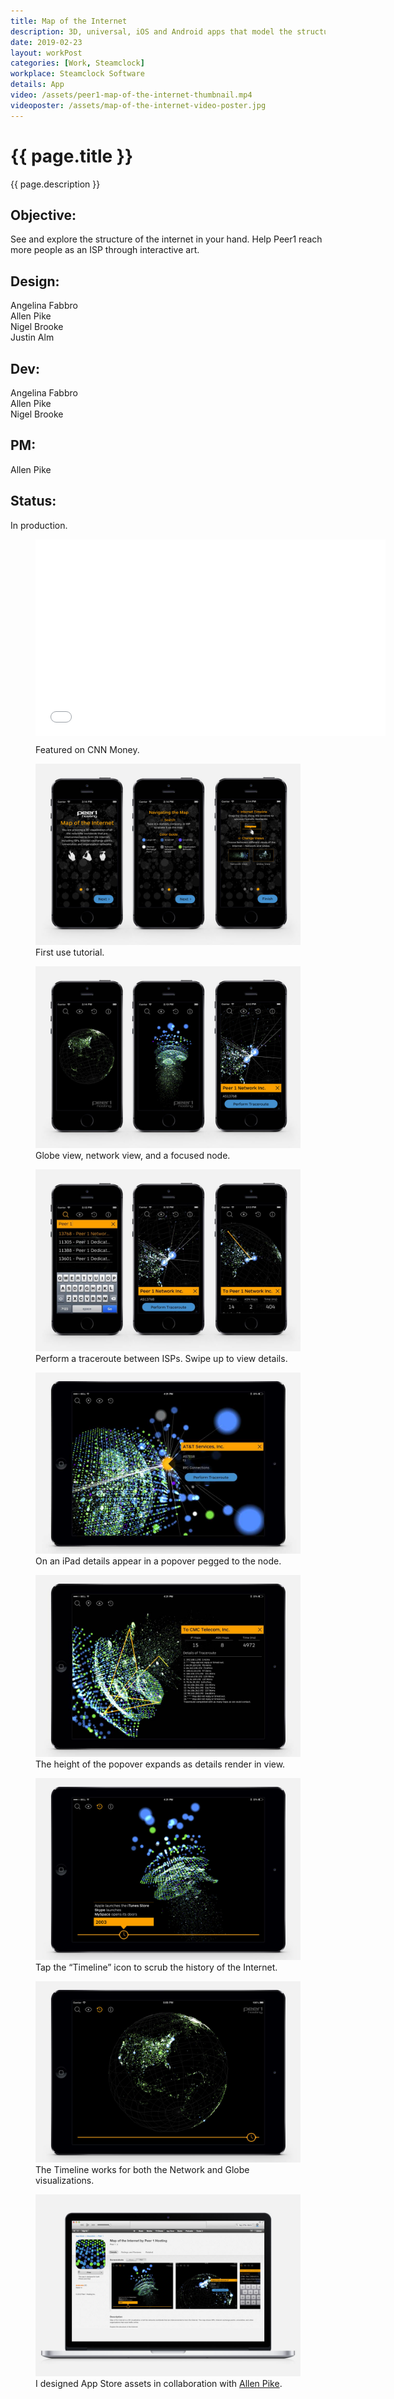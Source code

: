 ```yaml
---
title: Map of the Internet
description: 3D, universal, iOS and Android apps that model the structure of the internet.
date: 2019-02-23
layout: workPost
categories: [Work, Steamclock]
workplace: Steamclock Software
details: App
video: /assets/peer1-map-of-the-internet-thumbnail.mp4
videoposter: /assets/map-of-the-internet-video-poster.jpg
---
```


<div class="mw-1024  u-mar-auto  u-mar-b05">
    <h1 class="u-noMargin  u-mar-b00"><strong>{{ page.title }}</strong></h1>
    <p class="as-h3  u-noMargin" style="max-width: 100%;">{{ page.description }}</p>
    <div class="project-metadata  u-mar-auto  u-mar-t05  u-mar-b00">
        <div class="objective">
            <h2 class="as-h5  u-noMargin  u-mar-b01"><strong>Objective</strong>:</h2>
            <p class="u-noMargin  u-mar-b02">See and explore the structure of the internet in your hand. Help Peer1 reach more people as an ISP through interactive art.</p>
        </div>
        <div>
            <h2 class="as-h5  u-noMargin  u-mar-b01"><strong>Design</strong>:</h2>
            <p class="u-noMargin  u-mar-b02">Angelina Fabbro<br>Allen Pike<br>Nigel Brooke<br>Justin Alm</p>
        </div>
        <div>
            <h2 class="as-h5  u-noMargin  u-mar-b01"><strong>Dev</strong>:</h2>
            <p class="u-noMargin  u-mar-b02">Angelina Fabbro<br>Allen Pike<br>Nigel Brooke</p>
        </div>
        <div>
            <h2 class="as-h5  u-noMargin  u-mar-b01"><strong>PM</strong>:</h2>
            <p class="u-noMargin  u-mar-b02">Allen Pike</p>
        </div>
        <div>
            <h2 class="as-h5  u-noMargin  u-mar-b01"><strong>Status</strong>:</h2>
            <p class="u-noMargin  u-mar-b02">In production.</p>
        </div>
    </div>
</div>

<figure class="mw-1024  u-mar-lauto  u-mar-rauto  u-mar-b05  bp1-u-textAlign-center  animated fadeIn delay-1s vendor">    <iframe src="//www.youtube.com/embed/1YdBsoh4lp8" width="560" height="315" frameborder="0"> </iframe>
    <figcaption style="margin-top: 10px;">Featured on <span class="fw7">CNN Money</span>.</figcaption>
</figure>

<div class="Grid  Grid--withGutters">
    <div class="Grid-cell  u-size1of2">
        <figure>
            <img src="/assets/peer1-iphone-firstuse.jpg"/>
            <figcaption>First use tutorial.</figcaption>
        </figure>
    </div>
    <div class="Grid-cell  u-size1of2">
        <figure>
            <img src="/assets/peer1-iphone-globe-3dgrid-node.jpg"/>
            <figcaption>Globe view, network view, and a focused node.</figcaption>
        </figure>
    </div>
    <div class="Grid-cell  u-size1of2">
        <figure>
            <img src="/assets/peer1-iphone-search-traceroute-results.jpg"/>
            <figcaption>Perform a traceroute between ISPs. Swipe up to view details.</figcaption>
        </figure>
    </div>
    <div class="Grid-cell  u-size1of2">
        <figure>
            <img src="/assets/peer1-ipad-node.jpg"/>
            <figcaption>On an iPad details appear in a popover pegged to the node.</figcaption>
        </figure>
    </div>
    <div class="Grid-cell  u-size1of2">
        <figure>
            <img src="/assets/peer1-ipad-traceroute.jpg"/>
            <figcaption>The height of the popover expands as details render in view.</figcaption>
        </figure>
    </div>
    <div class="Grid-cell  u-size1of2">
        <figure>
            <img src="/assets/peer1-ipad-timeline.jpg"/>
            <figcaption>Tap the “Timeline” icon to scrub the history of the Internet.</figcaption>
        </figure>
    </div>
    <div class="Grid-cell  u-size1of2">
        <figure>
            <img src="/assets/peer1-ipad-timeline-globe.jpg"/>
            <figcaption>The Timeline works for both the Network and Globe visualizations.</figcaption>
        </figure>
    </div>
    <div class="Grid-cell  u-size1of2">
        <figure>
            <img src="/assets/peer1-appstore.jpg"/>
            <figcaption>I designed App Store assets in collaboration with <a href="https://allenpike.com/" title="The blog of Allen Pike">Allen Pike</a>.</figcaption>
        </figure>
    </div>
</div>